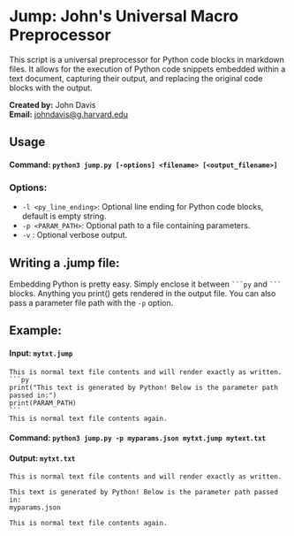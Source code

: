 # Jump: John's Universal Macro Preprocessor

 This script is a universal preprocessor for Python code blocks in markdown files. 
 It allows for the execution of Python code snippets embedded within a text document, 
 capturing their output, and replacing the original code blocks with the output.

 **Created by:** John Davis  
 **Email:** johndavis@g.harvard.edu

## Usage

#### **Command:** `python3 jump.py [-options] <filename> [<output_filename>]`

### Options:
* `-l <py_line_ending>`: Optional line ending for Python code blocks, default is empty string.
* `-p <PARAM_PATH>`: Optional path to a file containing parameters.
* `-v` : Optional verbose output.

## Writing a .jump file:
Embedding Python is pretty easy. Simply enclose it between ` ```py ` and ` ``` ` blocks.
Anything you print() gets rendered in the output file.
You can also pass a parameter file path with the `-p` option.

## Example: 

#### **Input:** `mytxt.jump`
    This is normal text file contents and will render exactly as written.
    ```py
    print("This text is generated by Python! Below is the parameter path passed in:")
    print(PARAM_PATH)
    ```
    This is normal text file contents again.
#### **Command:** `python3 jump.py -p myparams.json mytxt.jump mytext.txt`
#### **Output:** `mytxt.txt`
    This is normal text file contents and will render exactly as written.
    
    This text is generated by Python! Below is the parameter path passed in:
    myparams.json
    
    This is normal text file contents again.
